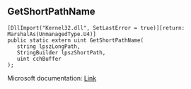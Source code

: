 ## GetShortPathName

```
[DllImport("Kernel32.dll", SetLastError = true)][return: MarshalAs(UnmanagedType.U4)]
public static extern uint GetShortPathName(
   string lpszLongPath,
   StringBuilder lpszShortPath,
   uint cchBuffer
);
```

Microsoft documentation: [Link](https://docs.microsoft.com/en-us/windows/win32/api/fileapi/nf-fileapi-getshortpathnamew)
